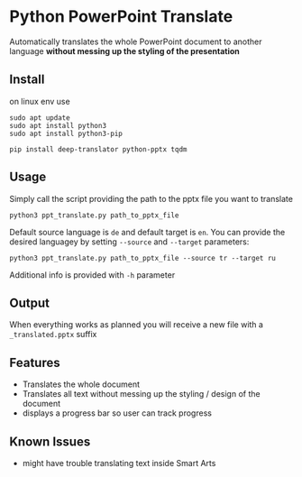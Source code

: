 # Python PowerPoint Translate
Automatically translates the whole PowerPoint document to another language **without messing up the styling of the presentation**

## Install
on linux env use

````
sudo apt update
sudo apt install python3
sudo apt install python3-pip

pip install deep-translator python-pptx tqdm
````

## Usage
Simply call the script providing the path to the pptx file you want to translate

````
python3 ppt_translate.py path_to_pptx_file
````

Default source language is `de` and default target is `en`. You can provide the desired languagey by setting `--source` and `--target` parameters:

````
python3 ppt_translate.py path_to_pptx_file --source tr --target ru
````

Additional info is provided with `-h` parameter

## Output
When everything works as planned you will receive a new file with a `_translated.pptx` suffix

## Features
- Translates the whole document
- Translates all text without messing up the styling / design of the document
- displays a progress bar so user can track progress

## Known Issues
- might have trouble translating text inside Smart Arts
